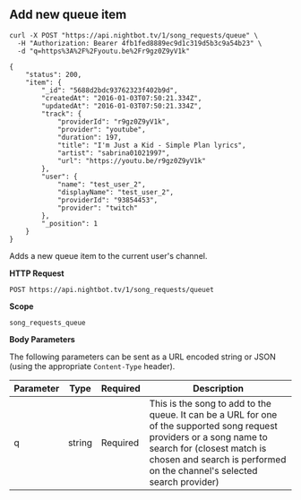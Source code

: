 ## Add new queue item

```cURL
curl -X POST "https://api.nightbot.tv/1/song_requests/queue" \
  -H "Authorization: Bearer 4fb1fed8889ec9d1c319d5b3c9a54b23" \
  -d "q=https%3A%2F%2Fyoutu.be%2Fr9gz0Z9yV1k"

{
    "status": 200,
    "item": {
        "_id": "5688d2bdc93762323f402b9d",
        "createdAt": "2016-01-03T07:50:21.334Z",
        "updatedAt": "2016-01-03T07:50:21.334Z",
        "track": {
            "providerId": "r9gz0Z9yV1k",
            "provider": "youtube",
            "duration": 197,
            "title": "I'm Just a Kid - Simple Plan lyrics",
            "artist": "sabrina01021997",
            "url": "https://youtu.be/r9gz0Z9yV1k"
        },
        "user": {
            "name": "test_user_2",
            "displayName": "test_user_2",
            "providerId": "93854453",
            "provider": "twitch"
        },
        "_position": 1
    }
}
```

Adds a new queue item to the current user's channel.

**HTTP Request**

`POST https://api.nightbot.tv/1/song_requests/queuet`

**Scope**

`song_requests_queue`

**Body Parameters**

The following parameters can be sent as a URL encoded string or JSON (using the appropriate `Content-Type` header).

<table>
	<thead>
		<tr>
			<th>Parameter</th>
			<th>Type</th>
			<th>Required</th>
			<th>Description</th>
		</tr>
	</thead>
	<tbody>
		<tr>
			<td>q</td>
			<td>string</td>
			<td>Required</td>
			<td>This is the song to add to the queue. It can be a URL for one of the supported song request providers or a song name to search for (closest match is chosen and search is performed on the channel's selected search provider)</td>
		</tr>
	</tbody>
</table>
